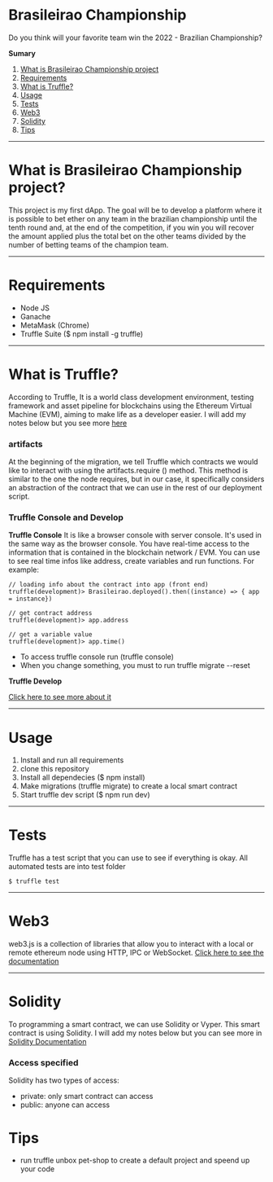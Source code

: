 # Brasileirao Championship
Do you think will your favorite team win the 2022 - Brazilian Championship?

**Sumary**

1. [What is Brasileirao Championship project](https://github.com/ccr5/brasileirao-championship#what-is-brasileirao-championship-project "What is Brasileirao Championship project")
2. [Requirements](https://github.com/ccr5/brasileirao-championship#1-requirements "Requirements")
3. [What is Truffle?](https://github.com/ccr5/brasileirao-championship#what-is-truffle "What is Truffle?")
4. [Usage](https://github.com/ccr5/brasileirao-championship#usage "Usage")
5. [Tests](https://github.com/ccr5/brasileirao-championship#tests "Tests")
6. [Web3](https://github.com/ccr5/brasileirao-championship#web3 "Web3")
7. [Solidity](https://github.com/ccr5/brasileirao-championship#solidity "Solidity")
8. [Tips](https://github.com/ccr5/brasileirao-championship#tips "Tips")

--------------------------

# What is Brasileirao Championship project?
This project is my first dApp. The goal will be to develop a platform where 
it is possible to bet ether on any team in the brazilian championship until the tenth round and, at the end of the competition, 
if you win you will recover the amount applied plus the total bet on the other teams divided 
by the number of betting teams of the champion team.

--------------------------

# Requirements
- Node JS
- Ganache
- MetaMask (Chrome)
- Truffle Suite ($ npm install -g truffle)

--------------------------

# What is Truffle?
According to Truffle, It is a world class development environment, testing framework and asset pipeline for blockchains using 
the Ethereum Virtual Machine (EVM), aiming to make life as a developer easier.
I will add my notes below but you see more [here](http://https://www.trufflesuite.com/ "here")

### artifacts
At the beginning of the migration, we tell Truffle which contracts we would like to interact with using 
the artifacts.require () method. This method is similar to the one the node requires, but in our case, it specifically 
considers an abstraction of the contract that we can use in the rest of our deployment script.

### Truffle Console and Develop

**Truffle Console**
It is like a browser console with server console. It's used in the same way as the browser console.
You have real-time access to the information that is contained in the blockchain network / EVM.
You can use to see real time infos like address, create variables and run functions. For example: 
```
// loading info about the contract into app (front end)
truffle(development)> Brasileirao.deployed().then((instance) => { app = instance})

// get contract address
truffle(development)> app.address

// get a variable value
truffle(development)> app.time()
```
- To access truffle console run (truffle console)
- When you change something, you must to run truffle migrate --reset

**Truffle Develop**

[Click here to see more about it](https://www.trufflesuite.com/docs/truffle/getting-started/using-truffle-develop-and-the-console "Click here to see more about it")

--------------------------

# Usage
1. Install and run all requirements
2. clone this repository
3. Install all dependecies ($ npm install)
4. Make migrations (truffle migrate) to create a local smart contract
5. Start truffle dev script ($ npm run dev)

--------------------------

# Tests
Truffle has a test script that you can use to see if everything is okay.
All automated tests are into test folder
```
$ truffle test
```

--------------------------

# Web3
web3.js is a collection of libraries that allow you to interact with a local or remote ethereum node using HTTP, IPC or WebSocket.
[Click here to see the documentation](https://web3js.readthedocs.io/en/v1.3.0/web3.html "Click here to see the documentation")

--------------------------

# Solidity
To programming a smart contract, we can use Solidity or Vyper. This smart contract is using Solidity.
I will add my notes below but you can see more in [Solidity Documentation](https://docs.soliditylang.org/en/v0.8.0/ "Solidity Documentation")

### Access specified
Solidity has two types of access:
- private: only smart contract can access
- public: anyone can access

# Tips
- run truffle unbox pet-shop to create a default project and speend up your code